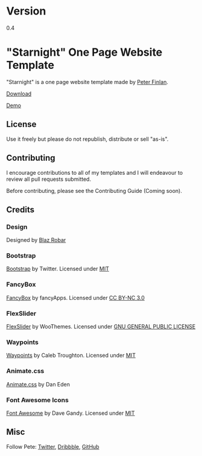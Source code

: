 # Version

0.4

# "Starnight" One Page Website Template

"Starnight" is a one page website template made by [Peter Finlan](http://peterfinlan.com/).

[Download](https://dribbble.com/shots/1592140-Freebie-Starnight-HTML5-CSS3-Website-Template)

[Demo](https://dribbble.com/shots/1592140-Freebie-Starnight-HTML5-CSS3-Website-Template)

## License

Use it freely but please do not republish, distribute or sell "as-is".

## Contributing

I encourage contributions to all of my templates and I will endeavour to review all pull requests submitted.

Before contributing, please see the Contributing Guide (Coming soon).

## Credits

### Design

Designed by [Blaz Robar](http://www.blazrobar.com/)

### Bootstrap

[Bootstrap](http://getbootstrap.com/) by Twitter. Licensed under [MIT](https://github.com/twbs/bootstrap/blob/master/LICENSE)

### FancyBox

[FancyBox](http://fancyapps.com/fancybox/) by fancyApps. Licensed under [CC BY-NC 3.0](http://creativecommons.org/licenses/by-nc/3.0/)

### FlexSlider

[FlexSlider](http://www.woothemes.com/flexslider/) by WooThemes. Licensed under [GNU GENERAL PUBLIC LICENSE](https://github.com/woothemes/FlexSlider/blob/master/LICENSE.md)

### Waypoints

[Waypoints](https://github.com/imakewebthings/waypoints) by Caleb Troughton. Licensed under [MIT](https://github.com/imakewebthings/waypoints/blog/master/licenses.txt)

### Animate.css

[Animate.css](https://daneden.github.io/animate.css/) by Dan Eden

### Font Awesome Icons

[Font Awesome](http://fortawesome.github.io/Font-Awesome/) by Dave Gandy. Licensed under [MIT](http://opensource.org/licenses/mit-license.html)

## Misc

Follow Pete: [Twitter](https://twitter.com/peterfinlan), [Dribbble](http://www.dribbble.com/peterfinlan), [GitHub](https://github.com/peterfinlan)
